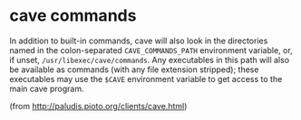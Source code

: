 cave commands
=============

In addition to built-in commands, cave will also look in the directories named
in the colon-separated `CAVE_COMMANDS_PATH` environment variable, or, if unset,
`/usr/libexec/cave/commands`. Any executables in this path will also be
available as commands (with any file extension stripped); these executables may
use the `$CAVE` environment variable to get access to the main cave program.

(from http://paludis.pioto.org/clients/cave.html)

